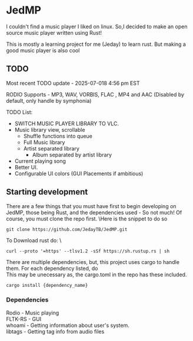 ﻿# JedMP
I couldn't find a music player I liked on linux. So,I decided to make an open source music player written using Rust!

This is mostly a learning project for me (Jeday) to learn rust. But making a good music player is also cool

## TODO
Most recent TODO update - 2025-07-018 4:56 pm EST

RODIO Supports - MP3, WAV, VORBIS, FLAC , MP4 and AAC (Disabled by default, only handle by symphonia)

TODO List:

- SWITCH MUSIC PLAYER LIBRARY TO VLC.
- Music library view, scrollable 
  - Shuffle functions into queue
  - Full Music library 
  - Artist separated library
    - Album separated by artist library
- Current playing song 
- Better UI.
- Configurable UI colors (GUI Placements if ambitious)

## Starting development

There are a few things that you must have first to begin developing on JedMP, those being Rust, and the dependencies used - So not much! Of course, you must clone the repo first. \Here is the snippet to do so


```
git clone https://github.com/JedayTB/JedMP.git
```


To Download rust do: \
```
curl --proto '=https' --tlsv1.2 -sSf https://sh.rustup.rs | sh
```

There are multiple dependencies, but, this project uses cargo to handle them. For each dependency listed, do\
This may be unecessary as, the cargo.toml in the repo has these included.

```
cargo install {dependency_name}
```
### Dependencies 

Rodio - Music playing\
FLTK-RS - GUI\
whoami - Getting information about user's system.\
libtags - Getting tag info from audio files
